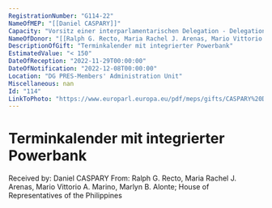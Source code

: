 ```yaml
---
RegistrationNumber: "G114-22"
NameOfMEP: "[[Daniel CASPARY]]"
Capacity: "Vorsitz einer interparlamentarischen Delegation - Delegation für die Beziehungen zu den Ländern Südostasiens und dem Verband südostasiatischer Nationen (ASEAN)"
NameOfDonor: "[[Ralph G. Recto, Maria Rachel J. Arenas, Mario Vittorio A. Marino, Marlyn B. Alonte; House of Representatives of the Philippines]]"
DescriptionOfGift: "Terminkalender mit integrierter Powerbank"
EstimatedValue: "< 150"
DateOfReception: "2022-11-29T00:00:00"
DateOfNotification: "2022-12-08T00:00:00"
Location: "DG PRES-Members' Administration Unit"
Miscellaneous: nan
Id: "114"
LinkToPhoto: "https://www.europarl.europa.eu/pdf/meps/gifts/CASPARY%20Daniel_G114-22.jpg#"
---
```


# Terminkalender mit integrierter Powerbank

Received by: Daniel CASPARY
From: Ralph G. Recto, Maria Rachel J. Arenas, Mario Vittorio A. Marino, Marlyn B. Alonte; House of Representatives of the Philippines
